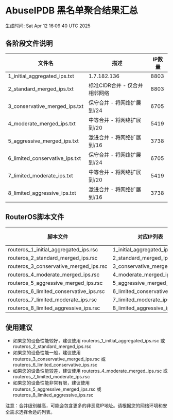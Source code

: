 # AbuseIPDB 黑名单聚合结果汇总
生成时间: Sat Apr 12 16:09:40 UTC 2025

## 各阶段文件说明

| 文件名 | 描述 | IP数量 |
|--------|------|--------|
| 1_initial_aggregated_ips.txt | 1.7.182.136 | 8803 |
| 2_standard_merged_ips.txt | 标准CIDR合并 - 仅合并相邻网络 | 8803 |
| 3_conservative_merged_ips.txt | 保守合并 - 将网络扩展到/24 | 6705 |
| 4_moderate_merged_ips.txt | 中等合并 - 将网络扩展到/20 | 5419 |
| 5_aggressive_merged_ips.txt | 激进合并 - 将网络扩展到/16 | 3738 |
| 6_limited_conservative_ips.txt | 保守合并 - 将网络扩展到/24 | 6705 |
| 7_limited_moderate_ips.txt | 中等合并 - 将网络扩展到/20 | 5419 |
| 8_limited_aggressive_ips.txt | 激进合并 - 将网络扩展到/16 | 3738 |

## RouterOS脚本文件

| 脚本文件 | 对应IP列表 | IP数量 |
|----------|------------|--------|
| routeros_1_initial_aggregated_ips.rsc | 1_initial_aggregated_ips.txt | 8803 |
| routeros_2_standard_merged_ips.rsc | 2_standard_merged_ips.txt | 8803 |
| routeros_3_conservative_merged_ips.rsc | 3_conservative_merged_ips.txt | 6705 |
| routeros_4_moderate_merged_ips.rsc | 4_moderate_merged_ips.txt | 5419 |
| routeros_5_aggressive_merged_ips.rsc | 5_aggressive_merged_ips.txt | 3738 |
| routeros_6_limited_conservative_ips.rsc | 6_limited_conservative_ips.txt | 6705 |
| routeros_7_limited_moderate_ips.rsc | 7_limited_moderate_ips.txt | 5419 |
| routeros_8_limited_aggressive_ips.rsc | 8_limited_aggressive_ips.txt | 3738 |

## 使用建议

- 如果您的设备性能较好，建议使用 routeros_1_initial_aggregated_ips.rsc 或 routeros_2_standard_merged_ips.rsc
- 如果您的设备性能一般，建议使用 routeros_3_conservative_merged_ips.rsc 或 routeros_6_limited_conservative_ips.rsc
- 如果您的设备性能较差，建议使用 routeros_4_moderate_merged_ips.rsc 或 routeros_7_limited_moderate_ips.rsc
- 如果您的设备性能非常有限，建议使用 routeros_5_aggressive_merged_ips.rsc 或 routeros_8_limited_aggressive_ips.rsc

注意：合并级别越高，可能会包含更多的非恶意IP地址。请根据您的网络环境和安全需求选择合适的列表。
